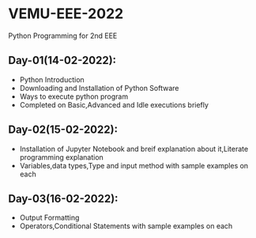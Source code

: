 # VEMU-EEE-2022
Python Programming for 2nd EEE

## Day-01(14-02-2022):
  - Python Introduction
  - Downloading and Installation of Python Software
  - Ways to execute python program
  - Completed on Basic,Advanced and Idle executions briefly

## Day-02(15-02-2022):
  - Installation of Jupyter Notebook and breif explanation about it,Literate programming explanation
  - Variables,data types,Type and input method with sample examples on each

## Day-03(16-02-2022):
  - Output Formatting
  - Operators,Conditional Statements with sample examples on each
